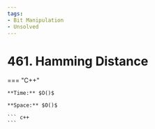 ```yaml
---
tags:
- Bit Manipulation
- Unsolved
---
```



# 461. Hamming Distance

=== "C++"

    **Time:** $O()$

    **Space:** $O()$

    ``` c++
    ```